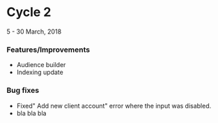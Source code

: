 # Cycle 2
5 - 30 March, 2018

### Features/Improvements
* Audience builder
* Indexing update


### Bug fixes
* Fixed" Add new client account" error where the input was disabled.
* bla bla bla

